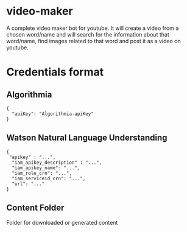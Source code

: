 # video-maker

A complete video maker bot for youtube. It will create a video from a chosen word/name and will search for the information about that word/name, find images related to that word and post it as a video on youtube.

# Credentials format

## Algorithmia

```
{
  "apiKey": "Algorithmia-apiKey"
}

```

## Watson Natural Language Understanding

```
{
 "apikey" : "...",
  "iam_apikey_description" : "...",
  "iam_apikey_name": "...",
  "iam_role_crn": "...",
  "iam_serviceid_crn": "...",
  "url": "..."
}
```

## Content Folder

Folder for downloaded or generated content
